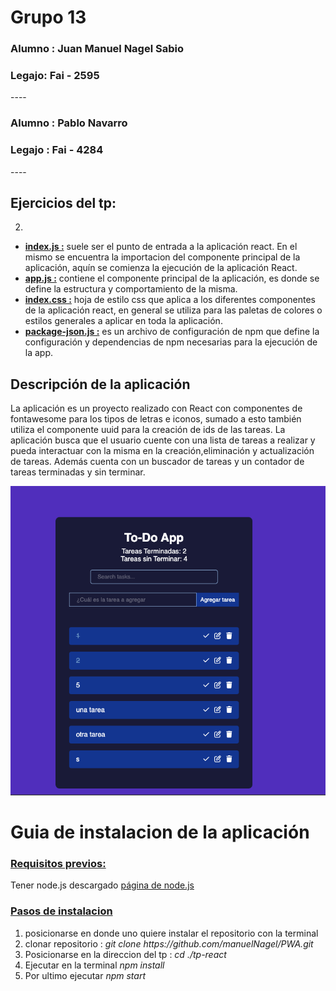 <h1>Grupo 13</h1> 

<h3>Alumno : Juan Manuel Nagel Sabio</h3>
<h3>Legajo: Fai - 2595</h3>
----
<h3>Alumno : Pablo Navarro </h3>
<h3>Legajo : Fai - 4284</h3>
----
<h2>Ejercicios del tp:</h2>

2.
  <ul>
    <li><u><b>index.js :</b></u> suele ser el punto de entrada a la aplicación react. En el mismo se encuentra la importacion del componente principal de la aplicación, aquín se comienza la ejecución de la aplicación React.
    </li>
    <li>
<u><b>app.js :</b></u> contiene el componente principal de la aplicación, es donde se define la estructura y comportamiento de la misma.
</li>
<li><u><b>index.css :</b></u> hoja de estilo css que aplica a los diferentes componentes de la aplicación react, en general se utiliza para las paletas de colores o estilos generales a aplicar en toda la aplicación.
</li>
<li><u><b>package-json.js :</b></u> es un archivo de configuración de npm que define la configuración y dependencias de npm necesarias para la ejecución de la app.
</li>
</ul>

<h2>Descripción de la aplicación</h2>
La aplicación es un proyecto realizado con React con componentes de fontawesome para los tipos de letras e iconos, sumado a esto también utiliza el componente uuid para la creación de ids de las tareas. La aplicación busca que el usuario cuente con una lista de tareas a realizar y pueda interactuar con la misma en la creación,eliminación y actualización de tareas. Además cuenta con un buscador de tareas y un contador de tareas terminadas y sin terminar.

![alt text](image.png)

<h1>Guia de instalacion de la aplicación</h1>

<h3><u><b>Requisitos previos:</b></u></h3>

Tener node.js descargado <a href = "https://nodejs.org/en">página de node.js</a>

<h3><u><b>Pasos de instalacion</b></u></h3>

<ol type="1">
    <li>posicionarse en donde uno quiere instalar el repositorio con la terminal</li>
    <li>clonar repositorio : <i>git clone  https://github.com/manuelNagel/PWA.git</i> </li>
    <li>Posicionarse en la direccion del tp : 
    <i>cd ./tp-react</i>
    </li>
    <li>Ejecutar en la terminal <i>npm install</i> </li>
    <li>Por ultimo ejecutar <i>npm start</i></li>
</ol>
